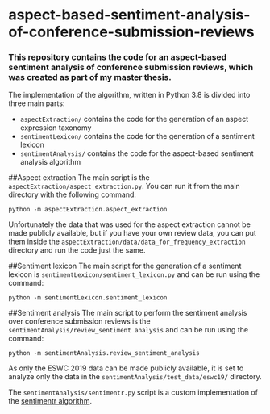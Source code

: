 # aspect-based-sentiment-analysis-of-conference-submission-reviews
### This repository contains the code for an aspect-based sentiment analysis of conference submission reviews, which was created as part of my master thesis.

The implementation of the algorithm, written in Python 3.8 is divided into three main parts:
- `aspectExtraction/` contains the code for the generation of an aspect expression taxonomy
- `sentimentLexicon/` contains the code for the generation of a sentiment lexicon
- `sentimentAnalysis/` contains the code for the aspect-based sentiment analysis algorithm

##Aspect extraction
The main script is the `aspectExtraction/aspect_extraction.py`. You can run it from the main directory with the following command:

`python -m aspectExtraction.aspect_extraction`

Unfortunately the data that was used for the aspect extraction cannot be made publicly available, but
if you have your own review data, you can put them inside the `aspectExtraction/data/data_for_frequency_extraction`
directory and run the code just the same.

##Sentiment lexicon
The main script for the generation of a sentiment lexicon is `sentimentLexicon/sentiment_lexicon.py` and can be run
using the command:

`python -m sentimentLexicon.sentiment_lexicon`

##Sentiment analysis
The main script to perform the sentiment analysis over conference submission reviews is the `sentimentAnalysis/review_sentiment analysis`
and can be run using the command:

`python -m sentimentAnalysis.review_sentiment_analysis`

As only the ESWC 2019 data can be made publicly available, it is set to analyze only the data in the `sentimentAnalysis/test_data/eswc19/`
directory.

The `sentimentAnalysis/sentimentr.py` script is a custom implementation of the [sentimentr algorithm](https://github.com/trinker/sentimentr).